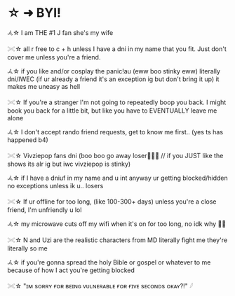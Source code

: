 # ☆ ➜  **BYI!**

𖥂☆ I am THE #1 J fan she's my wife

𓏵☆ all r free to c + h unless I have a dni in my name that you fit.  Just don't cover me unless you're a friend.

𖥂☆ if you like and/or cosplay the panic!au (eww boo stinky eww) literally dni/IWEC (if ur already a friend it's an exception ig but don't bring it up) it makes me uneasy as hell

𓏵☆ If you're a stranger I'm not going to repeatedly boop you back.  I might book you back for a little bit, but like you have to EVENTUALLY leave me alone

𖥂☆ I don't accept rando friend requests, get to know me first..  (yes ts has happened b4)

𓏵☆ Vivziepop fans dni (boo boo go away loser🍅🍅🍅 // if you JUST like the shows its alr ig but iwc vivziepop is stinky)

𖥂☆ if I have a dniuf in my name and u int anyway ur getting blocked/hidden no exceptions unless ik u..  losers

𓏵☆ If ur offline for too long, (like 100-300+ days) unless you're a close friend, I'm unfriendly u lol

𖥂☆ my microwave cuts off my wifi when it's on for too long, no idk why 🧍‍♀️

𓏵☆ N and Uzi are the realistic characters from MD literally fight me they're literally so me

𖥂☆ if you're gonna spread the holy Bible or gospel or whatever to me because of how I act you're getting blocked

𓏵☆ "ɪᴍ sᴏʀʀʏ ғᴏʀ ʙᴇɪɴɢ ᴠᴜʟɴᴇʀᴀʙʟᴇ ғᴏʀ ғɪᴠᴇ sᴇᴄᴏɴᴅs ᴏᴋᴀʏ?!"  𓆪
